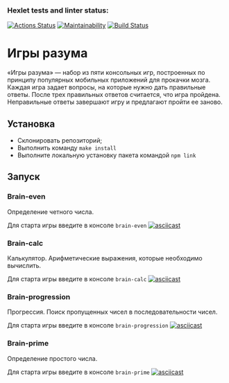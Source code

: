 ### Hexlet tests and linter status:

[![Actions Status](https://github.com/p-harelik/frontend-project-lvl1/workflows/hexlet-check/badge.svg)](https://github.com/p-harelik/frontend-project-lvl1/actions)
[![Maintainability](https://api.codeclimate.com/v1/badges/a99a88d28ad37a79dbf6/maintainability)](https://codeclimate.com/github/codeclimate/codeclimate/maintainability)
[![Build Status](https://github.com/p-harelik/frontend-project-lvl1/workflows/run-lint/badge.svg)](https://github.com/p-harelik/frontend-project-lvl1/actions/workflows/run-lint.yml)

# Игры разума

«Игры разума» — набор из пяти консольных игр, построенных по принципу популярных мобильных приложений для прокачки мозга. Каждая игра задает вопросы, на которые нужно дать правильные ответы. После трех правильных ответов считается, что игра пройдена. Неправильные ответы завершают игру и предлагают пройти ее заново.


## Установка

- Склонировать репозиторий;
- Выполнить команду ```make install ```
- Выполните локальную установку пакета командой ```npm link```

## Запуск
### Brain-even
Определение четного числа.

Для старта игры введите в консоле ```brain-even```
[![asciicast](https://asciinema.org/a/81LfjQpCXOzynwF2pWk73C1PY.svg)](https://asciinema.org/a/81LfjQpCXOzynwF2pWk73C1PY)

### Brain-calc
Калькулятор. Арифметические выражения, которые необходимо вычислить.

Для старта игры введите в консоле ```brain-calc```
[![asciicast](https://asciinema.org/a/dJRrEoVLsSTIQOaOknajRihcI.svg)](https://asciinema.org/a/dJRrEoVLsSTIQOaOknajRihcI)

### Brain-progression
Прогрессия. Поиск пропущенных чисел в последовательности чисел.

Для старта игры введите в консоле ```brain-progression```
[![asciicast](https://asciinema.org/a/8gPvPeyV6IQRWba0p1MhBcagg.svg)](https://asciinema.org/a/8gPvPeyV6IQRWba0p1MhBcagg)

### Brain-prime
Определение простого числа.

Для старта игры введите в консоле ```brain-prime```
[![asciicast](https://asciinema.org/a/h33Bw59uc7y0Ji44t5LXoq3VX.svg)](https://asciinema.org/a/h33Bw59uc7y0Ji44t5LXoq3VX)
